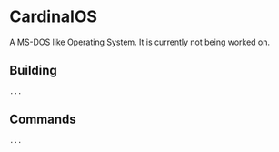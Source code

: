 # CardinalOS
A MS-DOS like Operating System.
It is currently not being worked on.
## Building
	...
## Commands
	...